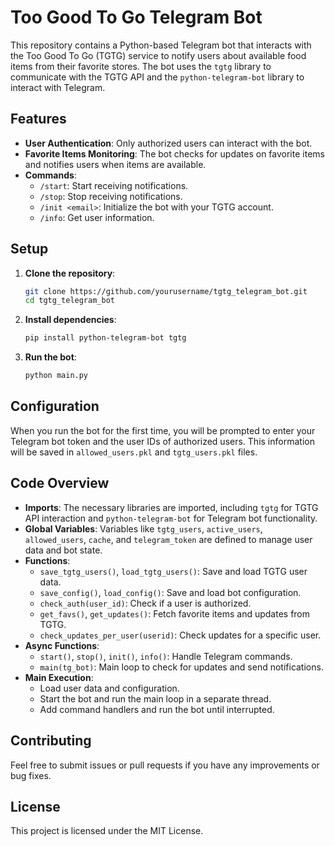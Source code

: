 # Too Good To Go Telegram Bot

This repository contains a Python-based Telegram bot that interacts with the Too Good To Go (TGTG) service to notify users about available food items from their favorite stores. The bot uses the `tgtg` library to communicate with the TGTG API and the `python-telegram-bot` library to interact with Telegram.

## Features

- **User Authentication**: Only authorized users can interact with the bot.
- **Favorite Items Monitoring**: The bot checks for updates on favorite items and notifies users when items are available.
- **Commands**:
  - `/start`: Start receiving notifications.
  - `/stop`: Stop receiving notifications.
  - `/init <email>`: Initialize the bot with your TGTG account.
  - `/info`: Get user information.

## Setup

1. **Clone the repository**:
    ```sh
    git clone https://github.com/yourusername/tgtg_telegram_bot.git
    cd tgtg_telegram_bot
    ```

2. **Install dependencies**:
    ```sh
    pip install python-telegram-bot tgtg
    ```

3. **Run the bot**:
    ```sh
    python main.py
    ```

## Configuration

When you run the bot for the first time, you will be prompted to enter your Telegram bot token and the user IDs of authorized users. This information will be saved in `allowed_users.pkl` and `tgtg_users.pkl` files.

## Code Overview

- **Imports**: The necessary libraries are imported, including `tgtg` for TGTG API interaction and `python-telegram-bot` for Telegram bot functionality.
- **Global Variables**: Variables like `tgtg_users`, `active_users`, `allowed_users`, `cache`, and `telegram_token` are defined to manage user data and bot state.
- **Functions**:
  - `save_tgtg_users()`, `load_tgtg_users()`: Save and load TGTG user data.
  - `save_config()`, `load_config()`: Save and load bot configuration.
  - `check_auth(user_id)`: Check if a user is authorized.
  - `get_favs()`, `get_updates()`: Fetch favorite items and updates from TGTG.
  - `check_updates_per_user(userid)`: Check updates for a specific user.
- **Async Functions**:
  - `start()`, `stop()`, `init()`, `info()`: Handle Telegram commands.
  - `main(tg_bot)`: Main loop to check for updates and send notifications.
- **Main Execution**:
  - Load user data and configuration.
  - Start the bot and run the main loop in a separate thread.
  - Add command handlers and run the bot until interrupted.

## Contributing

Feel free to submit issues or pull requests if you have any improvements or bug fixes.

## License

This project is licensed under the MIT License.
